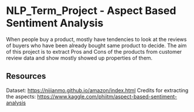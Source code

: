 # NLP_Term_Project - Aspect Based Sentiment Analysis

When people buy a product, mostly have tendencies to look at the reviews of buyers who have been already bought same product to decide. The aim
of this project is to extract Pros and Cons of the products from customer review data and show mostly showed up properties of them.


## Resources

Dataset: https://nijianmo.github.io/amazon/index.html
Credits for extracting the aspects: https://www.kaggle.com/phiitm/aspect-based-sentiment-analysis
